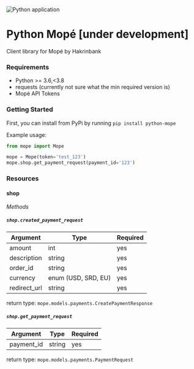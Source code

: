 ![Python application](https://github.com/rhymiz/python-mope/workflows/Python%20application/badge.svg?branch=master)

# Python Mopé [under development]
Client library for Mopé by Hakrinbank

### Requirements
- Python >= 3.6,<3.8
- requests (currently not sure what the min required version is)
- Mopé API Tokens

### Getting Started
First, you can install from PyPi by running `pip install python-mope`

Example usage:

```python
from mope import Mope

mope = Mope(token='test_123')
mope.shop.get_payment_request(payment_id='123')
```

### Resources
#### shop

*Methods*

##### `shop.created_payment_request`

| Argument   | Type                | Required |
| ---        |---                  | ---      |
|amount      | int                 | yes      |
|description | string              | yes      |
|order_id    | string              | yes      |
|currency    | enum (USD, SRD, EU) | yes      | 
|redirect_url| string              | yes      |


return type: `mope.models.payments.CreatePaymentResponse`

##### `shop.get_payment_request`

| Argument  | Type   | Required |
|---        |---     |---       |
|payment_id | string | yes      |


return type: `mope.models.payments.PaymentRequest`
